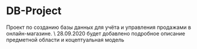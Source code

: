 # DB-Project
Проект по созданию базы данных для учёта и управления продажами в онлайн-магазине. \\
28.09.2020 будет добавлено подробное описание предметной области и коцептуальная модель
